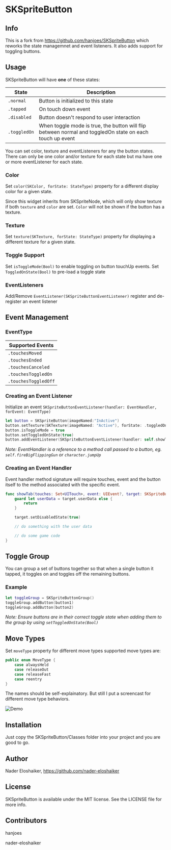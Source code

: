 # SKSpriteButton

## Info

This is a fork from https://github.com/hanjoes/SKSpriteButton which reworks the state managemnet and event listeners. It also adds support for toggling buttons.

## Usage 

SKSpriteButton will have **one** of these states:

| State        | Description                                                                                              |
|--------------|----------------------------------------------------------------------------------------------------------|
| `.normal`    | Button is initialized to this state                                                                      |
| `.tapped`    | On touch down event                                                                                      |
| `.disabled`  | Button doesn't respond to user interaction                                                               |
| `.toggledOn` | When toggle mode is true, the button will flip between normal and toggledOn state on each touch up event |

You can set color, texture and eventListeners for any the button states. There can only be one color and/or texture for each state but ma have one or more eventListener for each state.

### Color

Set `color(SKColor, forState: StateType)` property for a different display color for a given state.

Since this widget inherits from SKSpriteNode, which will only show texture if both `texture` and `color` are set. `Color` will not be shown if the button has a texture.

### Texture

Set `texture(SKTexture, forState: StateType)` property for displaying a different texture for a given state.

### Toggle Support

Set `isToggleMode(Bool)` to enable toggling on button touchUp events.
Set `ToggledOnState(Bool)` to pre-load a toggle state

### EventListeners

Add/Remove `EventListener(SKSpriteButtonEventListener)` register and de-register an event listener

## Event Management

### EventType

| Supported Events     |
|----------------------|
| `.touchesMoved`      |
| `.touchesEnded`      |
| `.touchesCanceled`   |
| `.touchesToggledOn`  |
| `.touchesToggledOff` |

### Creating an Event Listener

Initialize an event `SKSpriteButtonEventListener(handler: EventHandler, forEvent: EventType)`

```swift
let button = SKSpriteButton(imageNamed:"InActive")
button.setTexture(SKTexture(imageNamed: "Active"), forState: .toggledOn)
button.isToggleMode = true
button.setToggledOnState(true)
button.addEventListener(SKSpriteButtonEventListener(handler: self.showTab, forEvent: .touchesToggledOn))
```

*Note: EventHandler is a reference to a method call passed to a button, eg. `self.fireBigFlippingGun` or `character.jumpUp`*

### Creating an Event Handler

Event handler method signature will require touches, event and the button itself to the method associated with the specific event.

```swift
func showTab(touches: Set<UITouch>, event: UIEvent?, target: SKSpriteButton) {
    guard let userData = target.userData else {
        return
    }

    target.setDisabledState(true)

    // do something with the user data

    // do some game code
}
```

## Toggle Group

You can group a set of buttons together so that when a single button it tapped, it toggles on and toggles off the remaining buttons.

### Example

```swift
let toggleGroup = SKSpriteButtonGroup()
toggleGroup.addButton(button1)
toggleGroup.addButton(button2)
```

*Note: Ensure buttons are in their correct toggle state when adding them to the group by using `setToggledOnState(Bool)`*

## Move Types

Set `moveType` property for different move types supported move types are:

```Swift
public enum MoveType {
    case alwaysHeld
    case releaseOut
    case releaseFast
    case reentry
}
```

The names should be self-explainatory. But still I put a screencast for different move type behaviors.

![Demo](./ios_demo.gif)

## Installation

Just copy the SKSpriteButton/Classes folder into your project and you are good to go.

## Author

Nader Eloshaiker, https://github.com/nader-eloshaiker

## License

SKSpriteButton is available under the MIT license. See the LICENSE file for more info.

## Contributors

hanjoes

nader-eloshaiker

